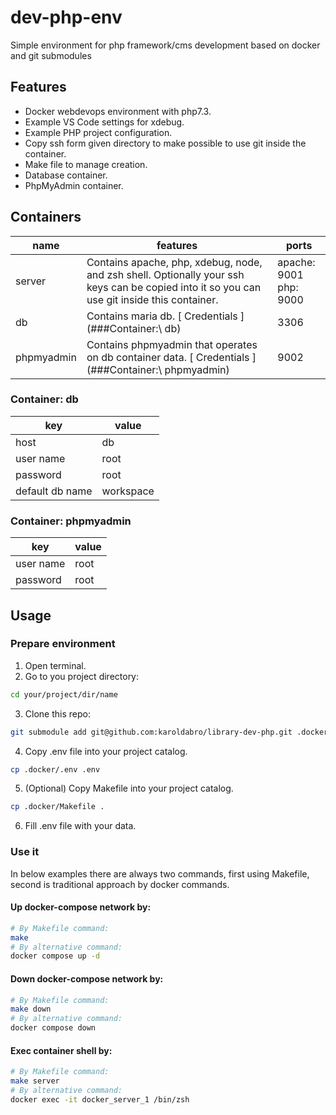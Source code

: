 # dev-php-env
Simple environment for php framework/cms development based on docker and git submodules

## Features
- Docker webdevops environment with php7.3.
- Example VS Code settings for xdebug.
- Example PHP project configuration.
- Copy ssh form given directory to make possible to use git inside the container.
- Make file to manage creation.
- Database container.
- PhpMyAdmin container.
## Containers
| name | features | ports |
| ---- | -------- | ----- |
| server | Contains apache, php, xdebug, node, and zsh shell. Optionally your ssh keys can be copied into it so you can use git inside this container. | apache: 9001 <br/> php: 9000 |
| db | Contains maria db. [ Credentials ](###Container:\ db) | 3306 |
| phpmyadmin| Contains phpmyadmin that operates on db container data. [ Credentials ](###Container:\ phpmyadmin) | 9002

### Container: db
| key | value |
| --- | ----- |
| host | db |
| user name | root |
| password | root |
| default db name | workspace |

### Container: phpmyadmin
| key | value |
| --- | ----- |
| user name | root |
| password | root |

## Usage
### Prepare environment
1. Open terminal.
2. Go to you project directory:  
```bash
cd your/project/dir/name
```
3. Clone this repo: 
```bash
git submodule add git@github.com:karoldabro/library-dev-php.git .docker
```
4. Copy .env file into your project catalog.
```bash
cp .docker/.env .env
```
5. (Optional) Copy Makefile into your project catalog.
```bash
cp .docker/Makefile .
```
6. Fill .env file with your data.
### Use it
In below examples there are always two commands, first using Makefile, second is traditional approach by docker commands. 
#### Up docker-compose network by:
```bash
# By Makefile command:
make
# By alternative command:
docker compose up -d
```
#### Down docker-compose network by:
```bash
# By Makefile command:
make down
# By alternative command:
docker compose down
```
#### Exec container shell by:
```bash
# By Makefile command:
make server
# By alternative command:
docker exec -it docker_server_1 /bin/zsh
```